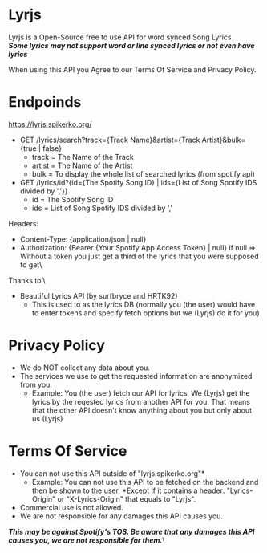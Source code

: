 # Lyrjs
Lyrjs is a Open-Source free to use API for word synced Song Lyrics\
***Some lyrics may not support word or line synced lyrics or not even have lyrics***

When using this API you Agree to our Terms Of Service and Privacy Policy.

# Endpoinds
https://lyrjs.spikerko.org/
- GET /lyrics/search?track={Track Name}&artist={Track Artist}&bulk={true | false}
  - track = The Name of the Track
  - artist = The Name of the Artist
  - bulk = To display the whole list of searched lyrics (from spotify api)
- GET /lyrics/id?{id={The Spotify Song ID} | ids={List of Song Spotify IDS divided by ','}}
  - id = The Spotify Song ID
  - ids = List of Song Spotify IDS divided by ','

Headers:
- Content-Type: {application/json | null}
- Authorization: {Bearer {Your Spotify App Access Token} | null} if null => Without a token you just get a third of the lyrics that you were supposed to get\

Thanks to:\
- Beautiful Lyrics API (by surfbryce and HRTK92)
  - This is used to as the lyrics DB (normally you (the user) would have to enter tokens and specify fetch options but we (Lyrjs) do it for you)

# Privacy Policy
- We do NOT collect any data about you.
- The services we use to get the requested information are anonymized from you.
  - Example: You (the user) fetch our API for lyrics, We (Lyrjs) get the lyrics by the reqested lyrics from another API for you. That means that the other API doesn't know anything about you but only about us (Lyrjs)

# Terms Of Service
- You can not use this API outside of "lyrjs.spikerko.org"*
  - Example: You can not use this API to be fetched on the backend and then be shown to the user, *Except if it contains a header: "Lyrics-Origin" or "X-Lyrics-Origin" that equals to "Lyrjs".
- Commercial use is not allowed. 
- We are not responsible for any damages this API causes you.

***This may be against Spotify's TOS. Be aware that any damages this API causes you, we are not responsible for them.***\
